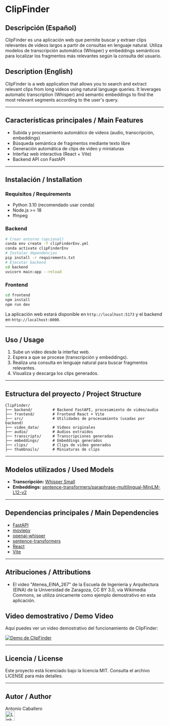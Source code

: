 # ClipFinder

## Descripción (Español)
ClipFinder es una aplicación web que permite buscar y extraer clips relevantes de videos largos a partir de consultas en lenguaje natural. Utiliza modelos de transcripción automática (Whisper) y embeddings semánticos para localizar los fragmentos más relevantes según la consulta del usuario.

## Description (English)
ClipFinder is a web application that allows you to search and extract relevant clips from long videos using natural language queries. It leverages automatic transcription (Whisper) and semantic embeddings to find the most relevant segments according to the user's query.

---

## Características principales / Main Features
- Subida y procesamiento automático de videos (audio, transcripción, embeddings)
- Búsqueda semántica de fragmentos mediante texto libre
- Generación automática de clips de video y miniaturas
- Interfaz web interactiva (React + Vite)
- Backend API con FastAPI

---

## Instalación / Installation

### Requisitos / Requirements
- Python 3.10 (recomendado usar conda)
- Node.js >= 18
- ffmpeg

### Backend
```bash
# Crear entorno (opcional)
conda env create -f clipFinderEnv.yml
conda activate clipFinderEnv
# Instalar dependencias
pip install -r requirements.txt
# Ejecutar backend
cd backend
uvicorn main:app --reload
```

### Frontend
```bash
cd frontend
npm install
npm run dev
```

La aplicación web estará disponible en `http://localhost:5173` y el backend en `http://localhost:8000`.

---

## Uso / Usage
1. Sube un video desde la interfaz web.
2. Espera a que se procese (transcripción y embeddings).
3. Realiza una consulta en lenguaje natural para buscar fragmentos relevantes.
4. Visualiza y descarga los clips generados.

---

## Estructura del proyecto / Project Structure
```
ClipFinder/
├── backend/         # Backend FastAPI, procesamiento de video/audio
├── frontend/        # Frontend React + Vite
├── src/             # Utilidades de procesamiento (usadas por backend)
├── video_data/      # Videos originales
├── audio/           # Audios extraídos
├── transcripts/     # Transcripciones generadas
├── embeddings/      # Embeddings generados
├── clips/           # Clips de video generados
├── thumbnails/      # Miniaturas de clips
```

---

## Modelos utilizados / Used Models
- **Transcripción:** [Whisper Small](https://huggingface.co/openai/whisper-small)
- **Embeddings:** [sentence-transformers/paraphrase-multilingual-MiniLM-L12-v2](https://huggingface.co/sentence-transformers/paraphrase-multilingual-MiniLM-L12-v2)

---

## Dependencias principales / Main Dependencies
- [FastAPI](https://fastapi.tiangolo.com/)
- [moviepy](https://zulko.github.io/moviepy/)
- [openai-whisper](https://github.com/openai/whisper)
- [sentence-transformers](https://www.sbert.net/)
- [React](https://react.dev/)
- [Vite](https://vitejs.dev/)

---

## Atribuciones / Attributions
- El video "Atenea_EINA_267" de la Escuela de Ingeniería y Arquitectura (EINA) de la Universidad de Zaragoza, CC BY 3.0, vía Wikimedia Commons, se utiliza únicamente como ejemplo demostrativo en esta aplicación.


## Video demostrativo / Demo Video

Aquí puedes ver un video demostrativo del funcionamiento de ClipFinder:

<!-- Reemplaza el enlace de YouTube por el tuyo si lo tienes -->
[![Demo de ClipFinder](https://img.youtube.com/vi/VIDEO_ID_HERE/0.jpg)](https://www.youtube.com/watch?v=VIDEO_ID_HERE)

---
## Licencia / License
Este proyecto está licenciado bajo la licencia MIT. Consulta el archivo LICENSE para más detalles.

---

## Autor / Author
Antonio Caballero  
[<img src="https://cdn.jsdelivr.net/gh/devicons/devicon/icons/linkedin/linkedin-original.svg" width="30" alt="LinkedIn"/>](https://www.linkedin.com/in/antoniocaballerocarrasco)
